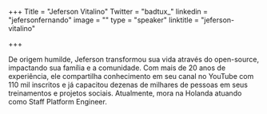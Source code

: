 +++
Title = "Jeferson Vitalino"
Twitter = "badtux_"
linkedin = "jefersonfernando"
image = ""
type = "speaker"
linktitle = "jeferson-vitalino"

+++

De origem humilde, Jeferson transformou sua vida através do open-source, impactando sua família e a comunidade. Com mais de 20 anos de experiência, ele compartilha conhecimento em seu canal no YouTube com 110 mil inscritos e já capacitou dezenas de milhares de pessoas em seus treinamentos e projetos sociais. Atualmente, mora na Holanda atuando como Staff Platform Engineer.

